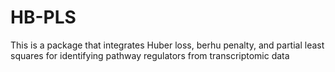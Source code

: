 # HB-PLS
 This is a package that integrates Huber loss, berhu penalty, and partial least squares for identifying pathway regulators from transcriptomic data

